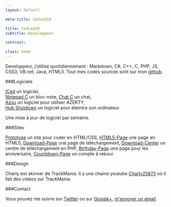 ```yaml
---
layout: default

meta-title: Cedced19

title: Cedced19
subtitle: Developpeur.

contrast:

class: home
---
```


Developpeur, j’utilise quotidiennement : Markdown, C#, C++, C, PHP, JS, CSS3, VB.net, Java, HTML5.
Tout mes codes sources sont sur mon [github](https://github.com/cedced19/).

###Logiciels

[ICed](http://cedced19.github.io/iced/) un logiciel,  
[Notepad C](http://cedced19.github.io/notepad/) un bloc-note, 
[Chat C](http://cedced19.github.io/chat/) un chat,   
[Azou](http://cedced19.github.io/azou/) un logiciel pour utiliser AZERTY,  
[Hub Shutdown](http://cedced19.github.io/hubshutdown/) un logiciel pour éteintre son ordinateur.

Une mise à jour de logiciel par semaine.

###Sites

[Prototype](http://cedced19.github.io/proto/) un site pour coder en HTML/CSS,
[HTML5-Page](http://cedced19.github.io/demo/html5-page/) une page en HTML5,
[Download-Page](http://cedced19.github.io/demo/download-page/) une page de téléchargement,
[Download-Center](https://github.com/cedced19/Download-Center/) un centre de téléchargement en PHP,
[Birthday-Page](http://cedced19.github.io/demo/birthday-page/) une page pour les anniversaire,
[Countdown-Page](http://cedced19.github.io/demo/countdown-page/) un compte à rebour.

###Design

Charly est skinner de TrackMania. Il a une chaine youtube [Charly25873](https://www.youtube.com/channel/UCOmStS_lSNYu9iudht0mrwQ) où il fait des vidéos sur TrackMania.

###Contact

Vous pouvez me suivre sur [Twitter](https://twitter.com/cedced19) ou sur [Google+](https://plus.google.com/u/0/b/104855167193751168501/104855167193751168501/posts), [m'envoyer un email](mailto:cedced19@gmail.com).

